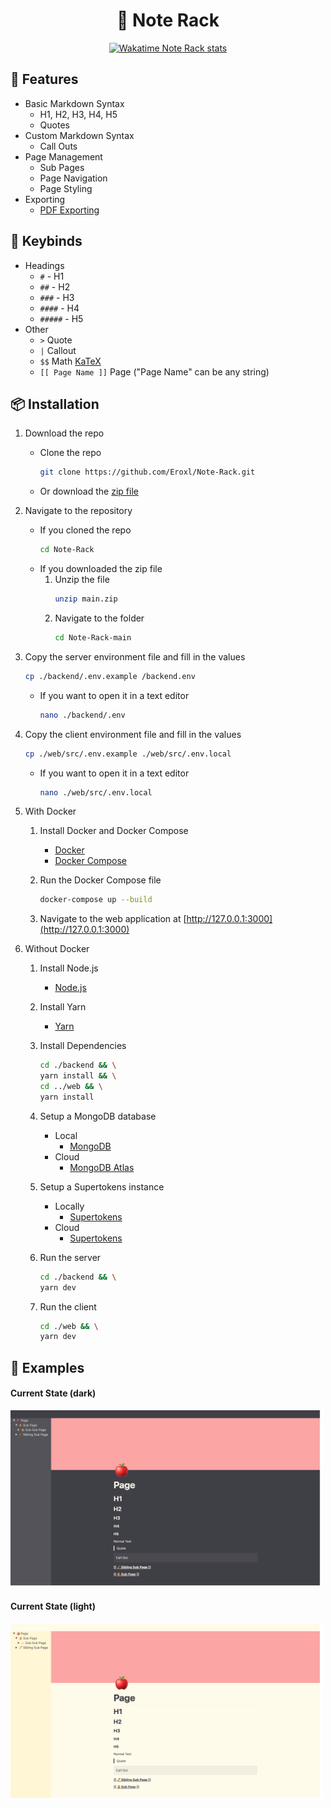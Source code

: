 <h1 align="center">
    📝 Note Rack
</h1>

<div align="center">
    <a href="https://wakatime.com/@Eroxl"><img src="https://wakatime.com/badge/user/f69fecb5-785d-48d4-a275-ee9a147ec35a/project/c6a2aa40-78a1-4946-bcb9-e350f5b1254c.svg" alt="Wakatime Note Rack stats"></a>
</div>

## 🌳 Features
* Basic Markdown Syntax
    * H1, H2, H3, H4, H5
    * Quotes
* Custom Markdown Syntax
    * Call Outs
* Page Management
    * Sub Pages
    * Page Navigation
    * Page Styling
* Exporting
    * [PDF Exporting](./images/Note%20Rack%20Page.pdf)

## 🎹 Keybinds
- Headings
    - `#` - H1
    - `##` - H2
    - `###` - H3
    - `####` - H4
    - `#####` - H5
- Other
    - `>` Quote
    - `|` Callout
    - `$$` Math [KaTeX](https://katex.org/)
    -  `[[ Page Name ]]` Page ("Page Name" can be any string)

## 📦 Installation
1. Download the repo
    * Clone the repo
        ```bash
        git clone https://github.com/Eroxl/Note-Rack.git
        ```
    * Or download the [zip file](https://github.com/Eroxl/Note-Rack/archive/refs/heads/main.zip)

2. Navigate to the repository
    * If you cloned the repo
        ```bash
        cd Note-Rack
        ```
    * If you downloaded the zip file
        1. Unzip the file
            ```bash
            unzip main.zip
            ```
        2. Navigate to the folder
            ```bash
            cd Note-Rack-main
            ```

2. Copy the server environment file and fill in the values
    ```bash
    cp ./backend/.env.example /backend.env
    ```
    * If you want to open it in a text editor
        ```bash
        nano ./backend/.env
        ```

3. Copy the client environment file and fill in the values
    ```bash
    cp ./web/src/.env.example ./web/src/.env.local
    ```

    * If you want to open it in a text editor
        ```bash
        nano ./web/src/.env.local
        ```

4. With Docker
    1. Install Docker and Docker Compose
        - [Docker](https://docs.docker.com/get-docker/)
        - [Docker Compose](https://docs.docker.com/compose/install/)

    2. Run the Docker Compose file
        ```bash
        docker-compose up --build
        ```

    6. Navigate to the web application at [http://127.0.0.1:3000](http://127.0.0.1:3000)

5. Without Docker
    1. Install Node.js
        - [Node.js](https://nodejs.org/en/download/)

    2. Install Yarn
        - [Yarn](https://classic.yarnpkg.com/en/docs/install)

    3. Install Dependencies
        ```bash
        cd ./backend && \
        yarn install && \
        cd ../web && \
        yarn install
        ```
    
    4. Setup a MongoDB database
        - Local
            - [MongoDB](https://docs.mongodb.com/manual/installation/)
        - Cloud
            - [MongoDB Atlas](https://www.mongodb.com/cloud/atlas)

    5. Setup a Supertokens instance
        - Locally
            - [Supertokens](https://supertokens.com/docs/thirdparty/pre-built-ui/setup/core/without-docker)
        - Cloud
            - [Supertokens](https://supertokens.com/docs/thirdparty/pre-built-ui/setup/core/saas-setup)

    6. Run the server
        ```bash
        cd ./backend && \
        yarn dev
        ```

    7. Run the client
        ```bash
        cd ./web && \
        yarn dev
        ```

## 🔬 Examples

#### Current State (dark)
<img src="./images/Desktop_Current_State_Dark.png" width="500">

#### Current State (light)
<img src="./images/Desktop_Current_State.png" width="500">
